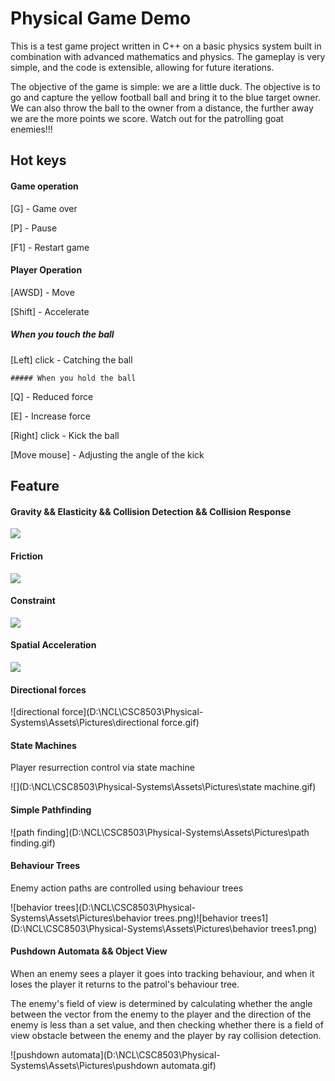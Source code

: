 # Physical Game Demo

This is a test game project written in C++ on a basic physics system built in combination with advanced mathematics and physics. The gameplay is very simple, and the code is extensible, allowing for future iterations.

The objective of the game is simple: we are a little duck. The objective is to go and capture the yellow football ball and bring it to the blue target owner. We can also throw the ball to the owner from a distance, the further away we are the more points we score. Watch out for the patrolling goat enemies!!!



## Hot keys

#### Game operation

[G] - Game over

[P] - Pause

[F1] - Restart game

#### Player Operation

[AWSD] - Move

[Shift] - Accelerate

##### When you touch the ball

[Left] click - Catching the ball

	##### When you hold the ball

[Q] - Reduced force

[E] - Increase force

[Right] click - Kick the ball

[Move mouse] - Adjusting the angle of the kick

## Feature

#### Gravity && Elasticity && Collision Detection && Collision Response

![](D:\NCL\CSC8503\Physical-Systems\Assets\Pictures\gravity.gif)

#### Friction

![](D:\NCL\CSC8503\Physical-Systems\Assets\Pictures\friction.gif)

#### Constraint

![](D:\NCL\CSC8503\Physical-Systems\Assets\Pictures\constrain.gif)

#### Spatial Acceleration

![](D:\NCL\CSC8503\Physical-Systems\Assets\Pictures\acceleration.gif)

#### Directional forces

![directional force](D:\NCL\CSC8503\Physical-Systems\Assets\Pictures\directional force.gif)

#### State Machines

Player resurrection control via state machine

![](D:\NCL\CSC8503\Physical-Systems\Assets\Pictures\state machine.gif)

#### Simple Pathfinding

![path finding](D:\NCL\CSC8503\Physical-Systems\Assets\Pictures\path finding.gif)

#### Behaviour Trees

Enemy action paths are controlled using behaviour trees

![behavior trees](D:\NCL\CSC8503\Physical-Systems\Assets\Pictures\behavior trees.png)![behavior trees1](D:\NCL\CSC8503\Physical-Systems\Assets\Pictures\behavior trees1.png)

#### Pushdown Automata && Object View

When an enemy sees a player it goes into tracking behaviour, and when it loses the player it returns to the patrol's behaviour tree. 

The enemy's field of view is determined by calculating whether the angle between the vector from the enemy to the player and the direction of the enemy is less than a set value, and then checking whether there is a field of view obstacle between the enemy and the player by ray collision detection.

![pushdown automata](D:\NCL\CSC8503\Physical-Systems\Assets\Pictures\pushdown automata.gif)

